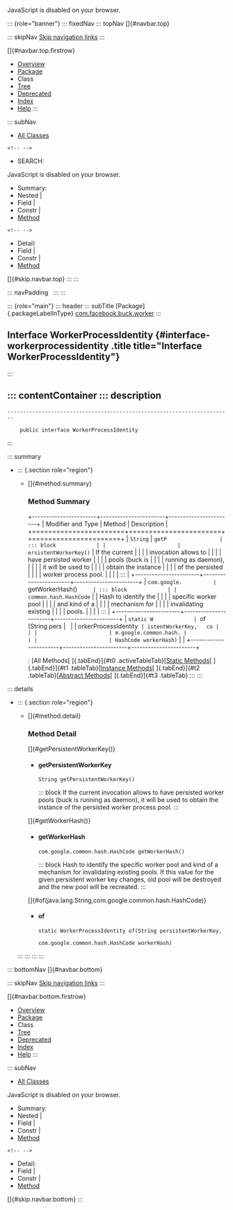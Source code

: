 <div>

JavaScript is disabled on your browser.

</div>

::: {role="banner"}
::: fixedNav
::: topNav
[]{#navbar.top}

::: skipNav
[Skip navigation links](#skip.navbar.top "Skip navigation links")
:::

[]{#navbar.top.firstrow}

-   [Overview](../../../../index.html)
-   [Package](package-summary.html)
-   Class
-   [Tree](package-tree.html)
-   [Deprecated](../../../../deprecated-list.html)
-   [Index](../../../../index-all.html)
-   [Help](../../../../help-doc.html)
:::

::: subNav
-   [All Classes](../../../../allclasses.html)

```{=html}
<!-- -->
```
-   SEARCH:

<div>

<div>

JavaScript is disabled on your browser.

</div>

</div>

<div>

-   Summary: 
-   Nested \| 
-   Field \| 
-   Constr \| 
-   [Method](#method.summary)

```{=html}
<!-- -->
```
-   Detail: 
-   Field \| 
-   Constr \| 
-   [Method](#method.detail)

</div>

[]{#skip.navbar.top}
:::
:::

::: navPadding
 
:::
:::

::: {role="main"}
::: header
::: subTitle
[Package]{.packageLabelInType} [com.facebook.buck.worker](package-summary.html)
:::

## Interface WorkerProcessIdentity {#interface-workerprocessidentity .title title="Interface WorkerProcessIdentity"}
:::

::: contentContainer
::: description
-   

    ------------------------------------------------------------------------

        public interface WorkerProcessIdentity
:::

::: summary
-   ::: {.section role="region"}
    -   []{#method.summary}

        ### Method Summary

        +-----------------------+-----------------------+-----------------------+
        | Modifier and Type     | Method                | Description           |
        +=======================+=======================+=======================+
        | `String`              | `getP                 | ::: block             |
        |                       | ersistentWorkerKey()` | If the current        |
        |                       |                       | invocation allows to  |
        |                       |                       | have persisted worker |
        |                       |                       | pools (buck is        |
        |                       |                       | running as daemon),   |
        |                       |                       | it will be used to    |
        |                       |                       | obtain the instance   |
        |                       |                       | of the persisted      |
        |                       |                       | worker process pool.  |
        |                       |                       | :::                   |
        +-----------------------+-----------------------+-----------------------+
        | `com.google.          | `getWorkerHash()`     | ::: block             |
        | common.hash.HashCode` |                       | Hash to identify the  |
        |                       |                       | specific worker pool  |
        |                       |                       | and kind of a         |
        |                       |                       | mechanism for         |
        |                       |                       | invalidating existing |
        |                       |                       | pools.                |
        |                       |                       | :::                   |
        +-----------------------+-----------------------+-----------------------+
        | `static W             | `of​(String pers       |                       |
        | orkerProcessIdentity` | istentWorkerKey,   co |                       |
        |                       | m.google.common.hash. |                       |
        |                       | HashCode workerHash)` |                       |
        +-----------------------+-----------------------+-----------------------+

        : [All Methods[ ]{.tabEnd}]{#t0 .activeTableTab}[[Static
        Methods](javascript:show(1);)[ ]{.tabEnd}]{#t1
        .tableTab}[[Instance
        Methods](javascript:show(2);)[ ]{.tabEnd}]{#t2
        .tableTab}[[Abstract
        Methods](javascript:show(4);)[ ]{.tabEnd}]{#t3 .tableTab}
    :::
:::

::: details
-   ::: {.section role="region"}
    -   []{#method.detail}

        ### Method Detail

        []{#getPersistentWorkerKey()}

        -   #### getPersistentWorkerKey

            ``` methodSignature
            String getPersistentWorkerKey()
            ```

            ::: block
            If the current invocation allows to have persisted worker
            pools (buck is running as daemon), it will be used to obtain
            the instance of the persisted worker process pool.
            :::

        []{#getWorkerHash()}

        -   #### getWorkerHash

            ``` methodSignature
            com.google.common.hash.HashCode getWorkerHash()
            ```

            ::: block
            Hash to identify the specific worker pool and kind of a
            mechanism for invalidating existing pools. If this value for
            the given persistent worker key changes, old pool will be
            destroyed and the new pool will be recreated.
            :::

        []{#of(java.lang.String,com.google.common.hash.HashCode)}

        -   #### of

            ``` methodSignature
            static WorkerProcessIdentity of​(String persistentWorkerKey,
                                            com.google.common.hash.HashCode workerHash)
            ```
    :::
:::
:::
:::

::: bottomNav
[]{#navbar.bottom}

::: skipNav
[Skip navigation links](#skip.navbar.bottom "Skip navigation links")
:::

[]{#navbar.bottom.firstrow}

-   [Overview](../../../../index.html)
-   [Package](package-summary.html)
-   Class
-   [Tree](package-tree.html)
-   [Deprecated](../../../../deprecated-list.html)
-   [Index](../../../../index-all.html)
-   [Help](../../../../help-doc.html)
:::

::: subNav
-   [All Classes](../../../../allclasses.html)

<div>

<div>

JavaScript is disabled on your browser.

</div>

</div>

<div>

-   Summary: 
-   Nested \| 
-   Field \| 
-   Constr \| 
-   [Method](#method.summary)

```{=html}
<!-- -->
```
-   Detail: 
-   Field \| 
-   Constr \| 
-   [Method](#method.detail)

</div>

[]{#skip.navbar.bottom}
:::
